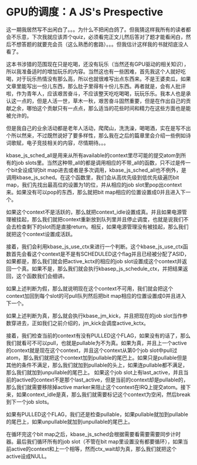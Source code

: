 # GPU的调度：A JS's Prespective

这一期我居然写不出闲白了。。。为什么不把闲白鸽了。但我猜这样我所有的读者都会不乐意，下次我就应该弄个quiz，必须看完正文儿然后答对了题才能看闲白，然后不想答题的就要充会员（这么熟悉的套路）。。。但我估计这样我的书就彻底没人看了。

这本书涉猎的范围现在只是吃喝，还没有玩乐（当然还有GPU驱动的相关知识），所以我准备适时的增加玩乐的内容。当然这也有一些困难，首先我这个人就好吃喝，对于玩乐热情没有那么高，所以也就很难写出点东西来。不是王婆卖瓜，如果文章里能写出一份儿东西，那么肚子里得有十份儿东西。再者就是，会有人批评啦，作为青年人，应该艰苦奋斗，不应该整天吃吃喝喝，玩玩乐乐。我本人也是承认这一点的，但是人活一世，草木一秋，艰苦奋斗固然重要，但是在作出自己的贡献之余，哪怕这个贡献只有一点点，那么适当的花些时间和精力在这些方面也是能被允许的。

但是我自己的业余活动都是老年人活动，爬爬山，洗洗澡，喝喝酒，实在是写不出个所以然来，不过既然说好了要多样性，那么我在之后的篇章里会介绍一些例如诗词歌赋，电子竞技相关的内容，尽情期待。。。

kbase\_js\_sched\_all是用来从所有available的context里尽可能的提交atom到所有的job slots里。当然这种带\_all的都是调用相应的不带\_all的函数，只不过是传一个bit全设成1的bit map进去或者是多次调用，kbase\_js\_sched\_all也不例外，是调用kbase\_js\_sched。在这个函数里，我们会从高优先级到低优先级遍历bit map，我们先找出最高位的设置为1的位，并从相应的job slot里pop出context来。如果没有可以pop的东西，那么就把bit map相应的位置设置成0并且进入下一个。

如果这个context不是活跃的，那么就把context\_idle设置成真。并且如果电源管理被挂起，那么我们就把context重新放到队列里并且停止调度，也就是说我们不会去检查剩下的slot而是直接return。相反，如果电源管理没有被挂起，那么我们就把这个context设置成活跃。

接着，我们会利用kbase\_js\_use\_ctx来进行一个判断。这个kbase\_js\_use\_ctx函数首先会看这个context是不是有SCHEDULED这个flag并且已经被分配了ASID，如果都是，那么我们就会把active\_kctx的相应的job slot设置成这个context并返回一个真。如果不是，那么我们就会执行kbasep\_js\_schedule\_ctx，并把结果返回，这个函数我们会细讲。

如果上述判断为假，那么就说明现在这个context不可用，我们就会把这个context加回到每个slot的可pull队列然后把bit map相应的位置设置成0并且进入下一个。

如果上述判断为真，那么就会执行kbase\_jm\_kick，并且把现在的job slot当作参数穿进去，正如我们之前介绍的，jm\_kick会调度active\_kctx。

接着，我们检查当前的context有没有PULLED这个FLAG，如果没有的话了，那么我们就看可不可以pull，也就是pullable为不为真。如果为真，并且上一个active的context就是现在这个context，并且这个context从第0个job slot中pull过atom，那么我们就把这个context加到pullable的尾巴上。如果只是pullable但是其他的条件不满足，那么我们就加到pullable的头上，如果连pullable都不满足，那么我们就加到unpullable的尾巴上。 如果这个job slot上有last\_active，并且当前的active的context不是那个last\_active，但是当前的context却是pullable的，那么我们就需要移除掉active marker来阻止这个context在IRQ上提交atom。接下来，如果context\_idle是真，那么我们就需要标记这个context为空闲，然后break到下一个job slots。

如果有PULLED这个FLAG，我们还是检查pullable，如果pullable就加到pullable的尾巴上，如果unpullable就加到unpullable的尾巴上。

在循环完这个bit map之后，kbase\_js\_sched会根据需要看需要需要同步计时器。最后我们循环所有的job slot（不管在bit map里设置没有都要循环），如果当前active的context和上一个相等，然而ctx\_wait却为真，那么我们就把这个active设成NULL。

